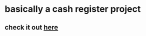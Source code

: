 # basically a cash register project
## check it out [here](https://zmcodi.github.io/cash-register/)
